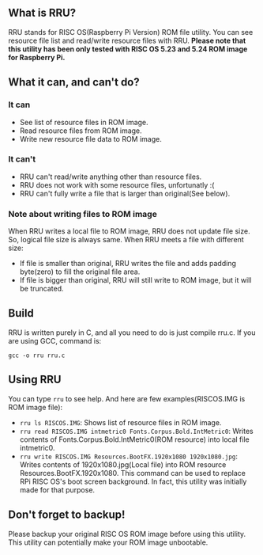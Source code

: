 ## What is RRU?
RRU stands for RISC OS(Raspberry Pi Version) ROM file utility.
You can see resource file list and read/write resource files with RRU.
**Please note that this utility has been only tested with RISC OS 5.23 and 5.24 ROM image for Raspberry Pi.**
## What it can, and can't do?
### It can
- See list of resource files in ROM image.
- Read resource files from ROM image.
- Write new resource file data to ROM image.
### It can't
- RRU can't read/write anything other than resource files.
- RRU does not work with some resource files, unfortunatly :(
- RRU can't fully write a file that is larger than original(See below).
### Note about writing files to ROM image
When RRU writes a local file to ROM image, RRU does not update file size. So, logical file size is always same.
When RRU meets a file with different size:
- If file is smaller than original, RRU writes the file and adds padding byte(zero) to fill the original file area.
- If file is bigger than original, RRU will still write to ROM image, but it will be truncated.
## Build
RRU is written purely in C, and all you need to do is just compile rru.c.
If you are using GCC, command is:

```
gcc -o rru rru.c
```
## Using RRU
You can type ```rru``` to see help. And here are few examples(RISCOS.IMG is ROM image file):
- ```rru ls RISCOS.IMG```: Shows list of resource files in ROM image.
- ```rru read RISCOS.IMG intmetric0 Fonts.Corpus.Bold.IntMetric0```: Writes contents of Fonts.Corpus.Bold.IntMetric0(ROM resource) into local file intmetric0.
- ```rru write RISCOS.IMG Resources.BootFX.1920x1080 1920x1080.jpg```: Writes contents of 1920x1080.jpg(Local file) into ROM resource Resources.BootFX.1920x1080. This command can be used to replace RPi RISC OS's boot screen background. In fact, this utility was initially made for that purpose.
## Don't forget to backup!
Please backup your original RISC OS ROM image before using this utility. This utility can potentially make your ROM image unbootable.
